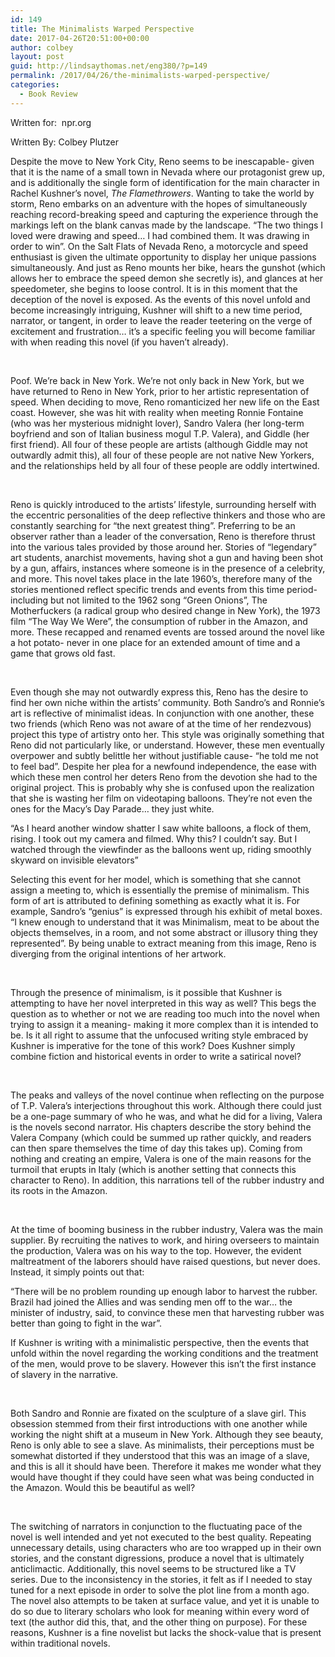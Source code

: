 ```yaml
---
id: 149
title: The Minimalists Warped Perspective
date: 2017-04-26T20:51:00+00:00
author: colbey
layout: post
guid: http://lindsaythomas.net/eng380/?p=149
permalink: /2017/04/26/the-minimalists-warped-perspective/
categories:
  - Book Review
---
```

Written for:  npr.org

Written By: Colbey Plutzer

Despite the move to New York City, Reno seems to be inescapable- given that it is the name of a small town in Nevada where our protagonist grew up, and is additionally the single form of identification for the main character in Rachel Kushner’s novel, _The Flamethrowers_. Wanting to take the world by storm, Reno embarks on an adventure with the hopes of simultaneously reaching record-breaking speed and capturing the experience through the markings left on the blank canvas made by the landscape. “The two things I loved were drawing and speed… I had combined them. It was drawing in order to win”. On the Salt Flats of Nevada Reno, a motorcycle and speed enthusiast is given the ultimate opportunity to display her unique passions simultaneously. And just as Reno mounts her bike, hears the gunshot (which allows her to embrace the speed demon she secretly is), and glances at her speedometer, she begins to loose control. It is in this moment that the deception of the novel is exposed. As the events of this novel unfold and become increasingly intriguing, Kushner will shift to a new time period, narrator, or tangent, in order to leave the reader teetering on the verge of excitement and frustration… it’s a specific feeling you will become familiar with when reading this novel (if you haven’t already).

&nbsp;

Poof. We’re back in New York. We’re not only back in New York, but we have returned to Reno in New York, prior to her artistic representation of speed. When deciding to move, Reno romanticized her new life on the East coast. However, she was hit with reality when meeting Ronnie Fontaine (who was her mysterious midnight lover), Sandro Valera (her long-term boyfriend and son of Italian business mogul T.P. Valera), and Giddle (her first friend). All four of these people are artists (although Giddle may not outwardly admit this), all four of these people are not native New Yorkers, and the relationships held by all four of these people are oddly intertwined.

&nbsp;

Reno is quickly introduced to the artists’ lifestyle, surrounding herself with the eccentric personalities of the deep reflective thinkers and those who are constantly searching for “the next greatest thing”. Preferring to be an observer rather than a leader of the conversation, Reno is therefore thrust into the various tales provided by those around her. Stories of “legendary” art students, anarchist movements, having shot a gun and having been shot by a gun, affairs, instances where someone is in the presence of a celebrity, and more. This novel takes place in the late 1960’s, therefore many of the stories mentioned reflect specific trends and events from this time period- including but not limited to the 1962 song “Green Onions”, The Motherfuckers (a radical group who desired change in New York), the 1973 film “The Way We Were”, the consumption of rubber in the Amazon, and more. These recapped and renamed events are tossed around the novel like a hot potato- never in one place for an extended amount of time and a game that grows old fast.

&nbsp;

Even though she may not outwardly express this, Reno has the desire to find her own niche within the artists’ community. Both Sandro’s and Ronnie’s art is reflective of minimalist ideas. In conjunction with one another, these two friends (which Reno was not aware of at the time of her rendezvous) project this type of artistry onto her. This style was originally something that Reno did not particularly like, or understand. However, these men eventually overpower and subtly belittle her without justifiable cause- “he told me not to feel bad”. Despite her plea for a newfound independence, the ease with which these men control her deters Reno from the devotion she had to the original project. This is probably why she is confused upon the realization that she is wasting her film on videotaping balloons. They’re not even the ones for the Macy’s Day Parade… they just white.

“As I heard another window shatter I saw white balloons, a flock of them, rising. I took out my camera and filmed. Why this? I couldn’t say. But I watched through the viewfinder as the balloons went up, riding smoothly skyward on invisible elevators”

Selecting this event for her model, which is something that she cannot assign a meeting to, which is essentially the premise of minimalism. This form of art is attributed to defining something as exactly what it is. For example, Sandro’s “genius” is expressed through his exhibit of metal boxes. “I knew enough to understand that it was Minimalism, meat to be about the objects themselves, in a room, and not some abstract or illusory thing they represented”. By being unable to extract meaning from this image, Reno is diverging from the original intentions of her artwork.

&nbsp;

Through the presence of minimalism, is it possible that Kushner is attempting to have her novel interpreted in this way as well? This begs the question as to whether or not we are reading too much into the novel when trying to assign it a meaning- making it more complex than it is intended to be. Is it all right to assume that the unfocused writing style embraced by Kushner is imperative for the tone of this work? Does Kushner simply combine fiction and historical events in order to write a satirical novel?

&nbsp;

The peaks and valleys of the novel continue when reflecting on the purpose of T.P. Valera’s interjections throughout this work. Although there could just be a one-page summary of who he was, and what he did for a living, Valera is the novels second narrator. His chapters describe the story behind the Valera Company (which could be summed up rather quickly, and readers can then spare themselves the time of day this takes up). Coming from nothing and creating an empire, Valera is one of the main reasons for the turmoil that erupts in Italy (which is another setting that connects this character to Reno). In addition, this narrations tell of the rubber industry and its roots in the Amazon.

&nbsp;

At the time of booming business in the rubber industry, Valera was the main supplier. By recruiting the natives to work, and hiring overseers to maintain the production, Valera was on his way to the top. However, the evident maltreatment of the laborers should have raised questions, but never does. Instead, it simply points out that:

“There will be no problem rounding up enough labor to harvest the rubber. Brazil had joined the Allies and was sending men off to the war… the minister of industry, said, to convince these men that harvesting rubber was better than going to fight in the war”.

If Kushner is writing with a minimalistic perspective, then the events that unfold within the novel regarding the working conditions and the treatment of the men, would prove to be slavery. However this isn’t the first instance of slavery in the narrative.

&nbsp;

Both Sandro and Ronnie are fixated on the sculpture of a slave girl. This obsession stemmed from their first introductions with one another while working the night shift at a museum in New York. Although they see beauty, Reno is only able to see a slave. As minimalists, their perceptions must be somewhat distorted if they understood that this was an image of a slave, and this is all it should have been. Therefore it makes me wonder what they would have thought if they could have seen what was being conducted in the Amazon. Would this be beautiful as well?

&nbsp;

The switching of narrators in conjunction to the fluctuating pace of the novel is well intended and yet not executed to the best quality. Repeating unnecessary details, using characters who are too wrapped up in their own stories, and the constant digressions, produce a novel that is ultimately anticlimactic. Additionally, this novel seems to be structured like a TV series. Due to the inconsistency in the stories, it felt as if I needed to stay tuned for a next episode in order to solve the plot line from a month ago. The novel also attempts to be taken at surface value, and yet it is unable to do so due to literary scholars who look for meaning within every word of text (the author did this, that, and the other thing on purpose). For these reasons, Kushner is a fine novelist but lacks the shock-value that is present within traditional novels.

&nbsp;